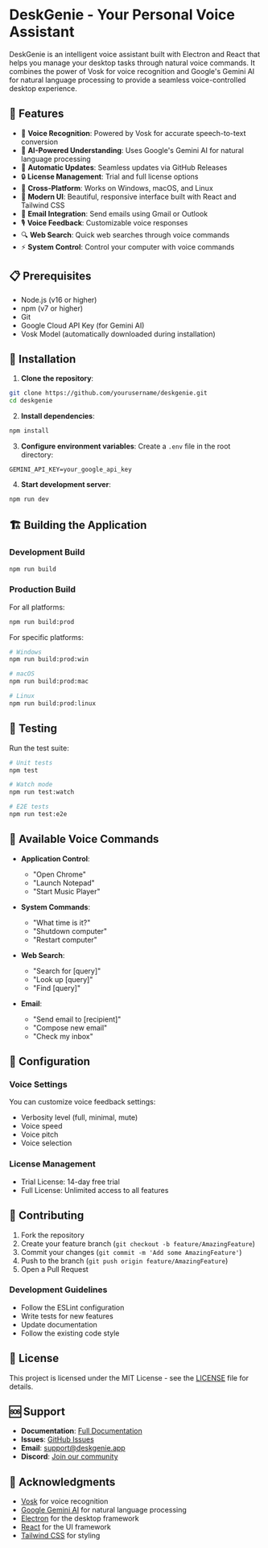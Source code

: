 # DeskGenie - Your Personal Voice Assistant

DeskGenie is an intelligent voice assistant built with Electron and React that helps you manage your desktop tasks through natural voice commands. It combines the power of Vosk for voice recognition and Google's Gemini AI for natural language processing to provide a seamless voice-controlled desktop experience.

## 🌟 Features

- 🎤 **Voice Recognition**: Powered by Vosk for accurate speech-to-text conversion
- 🤖 **AI-Powered Understanding**: Uses Google's Gemini AI for natural language processing
- 🔄 **Automatic Updates**: Seamless updates via GitHub Releases
- 🔒 **License Management**: Trial and full license options
- 🎯 **Cross-Platform**: Works on Windows, macOS, and Linux
- 🎨 **Modern UI**: Beautiful, responsive interface built with React and Tailwind CSS
- 📧 **Email Integration**: Send emails using Gmail or Outlook
- 🎙️ **Voice Feedback**: Customizable voice responses
- 🔍 **Web Search**: Quick web searches through voice commands
- ⚡ **System Control**: Control your computer with voice commands

## 📋 Prerequisites

- Node.js (v16 or higher)
- npm (v7 or higher)
- Git
- Google Cloud API Key (for Gemini AI)
- Vosk Model (automatically downloaded during installation)

## 🚀 Installation

1. **Clone the repository**:
```bash
git clone https://github.com/yourusername/deskgenie.git
cd deskgenie
```

2. **Install dependencies**:
```bash
npm install
```

3. **Configure environment variables**:
Create a `.env` file in the root directory:
```env
GEMINI_API_KEY=your_google_api_key
```

4. **Start development server**:
```bash
npm run dev
```

## 🏗️ Building the Application

### Development Build
```bash
npm run build
```

### Production Build
For all platforms:
```bash
npm run build:prod
```

For specific platforms:
```bash
# Windows
npm run build:prod:win

# macOS
npm run build:prod:mac

# Linux
npm run build:prod:linux
```

## 🧪 Testing

Run the test suite:
```bash
# Unit tests
npm test

# Watch mode
npm run test:watch

# E2E tests
npm run test:e2e
```

## 📝 Available Voice Commands

- **Application Control**:
  - "Open Chrome"
  - "Launch Notepad"
  - "Start Music Player"

- **System Commands**:
  - "What time is it?"
  - "Shutdown computer"
  - "Restart computer"

- **Web Search**:
  - "Search for [query]"
  - "Look up [query]"
  - "Find [query]"

- **Email**:
  - "Send email to [recipient]"
  - "Compose new email"
  - "Check my inbox"

## 🔧 Configuration

### Voice Settings
You can customize voice feedback settings:
- Verbosity level (full, minimal, mute)
- Voice speed
- Voice pitch
- Voice selection

### License Management
- Trial License: 14-day free trial
- Full License: Unlimited access to all features

## 🤝 Contributing

1. Fork the repository
2. Create your feature branch (`git checkout -b feature/AmazingFeature`)
3. Commit your changes (`git commit -m 'Add some AmazingFeature'`)
4. Push to the branch (`git push origin feature/AmazingFeature`)
5. Open a Pull Request

### Development Guidelines
- Follow the ESLint configuration
- Write tests for new features
- Update documentation
- Follow the existing code style

## 📄 License

This project is licensed under the MIT License - see the [LICENSE](LICENSE) file for details.

## 🆘 Support

- **Documentation**: [Full Documentation](https://deskgenie.app/docs)
- **Issues**: [GitHub Issues](https://github.com/yourusername/deskgenie/issues)
- **Email**: support@deskgenie.app
- **Discord**: [Join our community](https://discord.gg/deskgenie)

## 🙏 Acknowledgments

- [Vosk](https://github.com/alphacep/vosk-api) for voice recognition
- [Google Gemini AI](https://ai.google.dev/) for natural language processing
- [Electron](https://www.electronjs.org/) for the desktop framework
- [React](https://reactjs.org/) for the UI framework
- [Tailwind CSS](https://tailwindcss.com/) for styling 